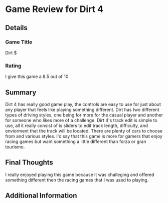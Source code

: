# Game Review for Dirt 4

## Details

### Game Title
Dirt $

### Rating
I give this game a 8.5 out of 10
## Summary
  Dirt 4 has really good game play, the controls are easy to use for just about any player that feels like playing something different. Dirt has two different types of driving styles, one being for more for the casual player and another for someone who likes more of a challenge. 
  Dirt 4's track edit is simple to use, all it really consist of is sliders to edit track length, difficulty, and enviorment that the track will be located. There are plenty of cars to choose from and various styles. I'd say that this game is more for gamers that enjoy racing games but want something a little different than forza or gran tourismo. 
## Final Thoughts
I really enjoyed playing this game because it was challeging and offered something different then the racing games that I was used to playing. 

## Additional Information

